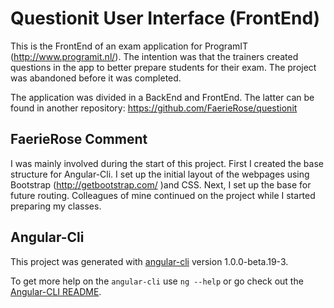 # Questionit User Interface (FrontEnd)

This is the FrontEnd of an exam application for ProgramIT (http://www.programit.nl/). The intention was that the trainers created questions in the app to better prepare students for their exam. The project was abandoned before it was completed.

The application was divided in a BackEnd and FrontEnd. The latter can be found in another repository: https://github.com/FaerieRose/questionit

## FaerieRose Comment

I was mainly involved during the start of this project. First I created the base structure for Angular-Cli. I set up the initial layout of the webpages using Bootstrap (http://getbootstrap.com/ )and CSS. Next, I set up the base for future routing. Colleagues of mine continued on the project while I started preparing my classes.

## Angular-Cli

This project was generated with [angular-cli](https://github.com/angular/angular-cli) version 1.0.0-beta.19-3.

To get more help on the `angular-cli` use `ng --help` or go check out the [Angular-CLI README](https://github.com/angular/angular-cli/blob/master/README.md).
